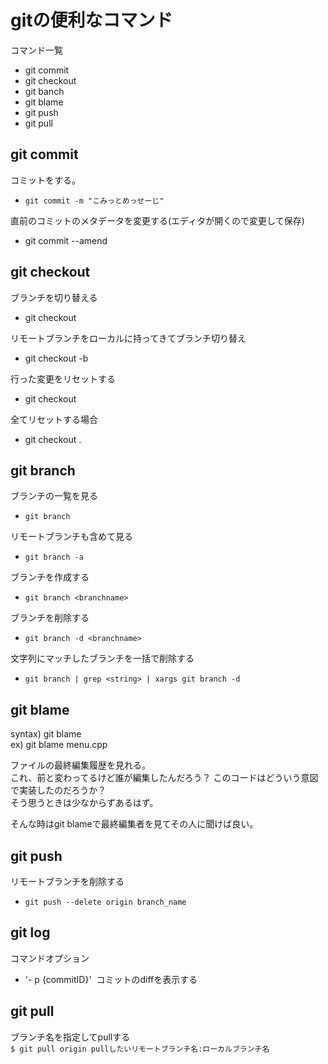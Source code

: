 # gitの便利なコマンド
コマンド一覧
- git commit
- git checkout
- git banch
- git blame
- git push
- git pull

## git commit 
コミットをする。
- `git commit -m "こみっとめっせーじ"`

直前のコミットのメタデータを変更する(エディタが開くので変更して保存)  
- git commit --amend

## git checkout 
ブランチを切り替える

- git checkout <branchname>

リモートブランチをローカルに持ってきてブランチ切り替え

- git checkout -b <localbranch> <remotebranch>

行った変更をリセットする　

- git checkout <filename>

全てリセットする場合
- git checkout .

## git branch  
ブランチの一覧を見る　　

- `git branch`

リモートブランチも含めて見る　　

- `git branch -a`

ブランチを作成する　　

- `git branch <branchname>`

ブランチを削除する　　　

- `git branch -d <branchname>`

文字列にマッチしたブランチを一括で削除する　　

- `git branch | grep <string> | xargs git branch -d`

## git blame
syntax) git blame <filename>  
ex)     git blame menu.cpp

ファイルの最終編集履歴を見れる。  
これ、前と変わってるけど誰が編集したんだろう？
このコードはどういう意図で実装したのだろうか？  
そう思うときは少なからずあるはず。

そんな時はgit blameで最終編集者を見てその人に聞けば良い。

## git push
リモートブランチを削除する
- `git push --delete origin branch_name`

## git log
コマンドオプション
* '- p {commitID}'
  コミットのdiffを表示する
  
## git pull 
ブランチ名を指定してpullする  
`$ git pull origin pullしたいリモートブランチ名:ローカルブランチ名`
